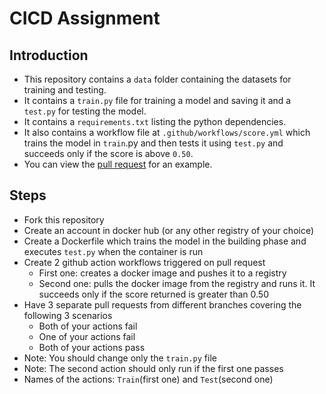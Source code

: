 # CICD Assignment

## Introduction
- This repository contains a `data` folder containing the datasets for training and testing.
- It contains a `train.py` file for training a model and saving it and a `test.py` for testing the model.
- It contains a `requirements.txt` listing the python dependencies.
- It also contains a workflow file at `.github/workflows/score.yml` which trains the model in `train`.py and then tests it using `test.py` and succeeds only if the score is above `0.50`.
- You can view the [pull request](https://github.com/StarsCDS/CICD_Assignment/pull/2) for an example.

## Steps
- Fork this repository
- Create an account in docker hub (or any other registry of your choice)
- Create a Dockerfile which trains the model in the building phase and executes `test.py` when the container is run
- Create 2 github action workflows triggered on pull request
  - First one: creates a docker image and pushes it to a registry
  - Second one: pulls the docker image from the registry and runs it. It succeeds only if the score returned is greater than 0.50
- Have 3 separate pull requests from different branches covering the following 3 scenarios 
  - Both of your actions fail
  - One of your actions fail
  - Both of your actions pass
- Note: You should change only the `train.py` file
- Note: The second action should only run if the first one passes
- Names of the actions: `Train`(first one) and `Test`(second one)


